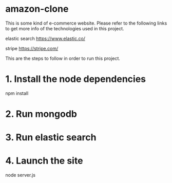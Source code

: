 # amazon-clone

This is some kind of e-commerce website. Please refer to the following links to get more info of the technologies used in this project.

elastic search https://www.elastic.co/

stripe https://stripe.com/

This are the steps to follow in order to run this project.

# 1. Install the node dependencies
npm install

# 2. Run mongodb

# 3. Run elastic search

# 4. Launch the site
node server.js

